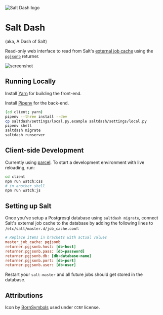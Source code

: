 ![Salt Dash logo](https://raw.githubusercontent.com/lincolnloop/saltdash/master/client/assets/icon-500x500.png)

# Salt Dash

(aka, A Dash of Salt)

Read-only web interface to read from Salt's [external job cache]() using the  [`pgjsonb`]() returner.

![screenshot](https://cldup.com/8TTHBPfhyu.png)


## Running Locally

Install [Yarn](https://yarnpkg.com/lang/en/docs/install/) for building the front-end.

Install [Pipenv](https://docs.pipenv.org/) for the back-end.

```bash
(cd client; yarn)
pipenv --three install --dev
cp saltdash/settings/local.py.example saltdash/settings/local.py
pipenv shell
saltdash migrate
saltdash runserver
```

## Client-side Development

Currently using [parcel](https://parceljs.org/). To start a development environment with live reloading, run:

```bash
cd client
npm run watch:css
# in another shell
npm run watch:js
```

## Setting up Salt

Once you've setup a Postgresql database using `saltdash migrate`, connect Salt's external job cache to the database by adding the following lines to `/etc/salt/master.d/job_cache.conf`:

```ini
# Replace items in brackets with actual values
master_job_cache: pgjsonb
returner.pgjsonb.host: [db-host]
returner.pgjsonb.pass: [db-password]
returner.pgjsonb.db: [db-database-name]
returner.pgjsonb.port: [db-port]
returner.pgjsonb.user: [db-user]
```

Restart your `salt-master` and all future jobs should get stored in the database.

## Attributions

Icon by [BornSymbols](https://thenounproject.com/term/salt/705369) used under `CCBY` license.
